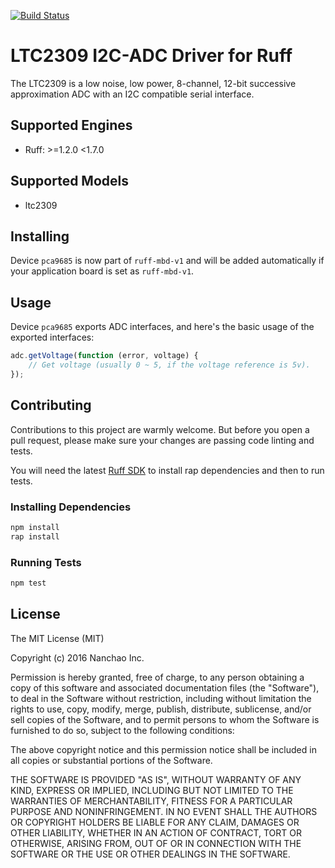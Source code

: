 [![Build Status](https://travis-ci.org/ruff-drivers/ltc2309.svg)](https://travis-ci.org/ruff-drivers/ltc2309)

# LTC2309 I2C-ADC Driver for Ruff

The LTC2309 is a low noise, low power, 8-channel, 12-bit successive approximation ADC with an I2C compatible serial interface.

## Supported Engines

* Ruff: >=1.2.0 <1.7.0

## Supported Models

- ltc2309

## Installing

Device `pca9685` is now part of `ruff-mbd-v1` and will be added automatically if your application board is set as `ruff-mbd-v1`.

## Usage

Device `pca9685` exports ADC interfaces, and here's the basic usage of the exported interfaces:

```js
adc.getVoltage(function (error, voltage) {
	// Get voltage (usually 0 ~ 5, if the voltage reference is 5v).
});
```

## Contributing

Contributions to this project are warmly welcome. But before you open a pull request, please make sure your changes are passing code linting and tests.

You will need the latest [Ruff SDK](https://ruff.io/) to install rap dependencies and then to run tests.

### Installing Dependencies

```sh
npm install
rap install
```

### Running Tests

```sh
npm test
```

## License

The MIT License (MIT)

Copyright (c) 2016 Nanchao Inc.

Permission is hereby granted, free of charge, to any person obtaining a copy of this software and associated documentation files (the "Software"), to deal in the Software without restriction, including without limitation the rights to use, copy, modify, merge, publish, distribute, sublicense, and/or sell copies of the Software, and to permit persons to whom the Software is furnished to do so, subject to the following conditions:

The above copyright notice and this permission notice shall be included in all copies or substantial portions of the Software.

THE SOFTWARE IS PROVIDED "AS IS", WITHOUT WARRANTY OF ANY KIND, EXPRESS OR IMPLIED, INCLUDING BUT NOT LIMITED TO THE WARRANTIES OF MERCHANTABILITY, FITNESS FOR A PARTICULAR PURPOSE AND NONINFRINGEMENT. IN NO EVENT SHALL THE AUTHORS OR COPYRIGHT HOLDERS BE LIABLE FOR ANY CLAIM, DAMAGES OR OTHER LIABILITY, WHETHER IN AN ACTION OF CONTRACT, TORT OR OTHERWISE, ARISING FROM, OUT OF OR IN CONNECTION WITH THE SOFTWARE OR THE USE OR OTHER DEALINGS IN THE SOFTWARE.
